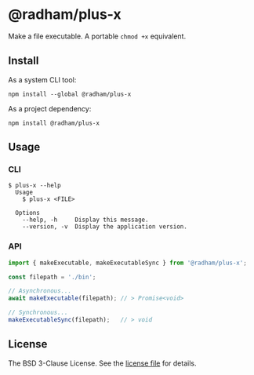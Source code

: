 @radham/plus-x
==============

Make a file executable. A portable `chmod +x` equivalent.

Install
-------

As a system CLI tool:

```shell
npm install --global @radham/plus-x
```

As a project dependency:

```shell
npm install @radham/plus-x
```

Usage
-----

### CLI

```sh-session
$ plus-x --help
  Usage
    $ plus-x <FILE>

  Options
    --help, -h     Display this message.
    --version, -v  Display the application version.
```

### API

```typescript
import { makeExecutable, makeExecutableSync } from '@radham/plus-x';

const filepath = './bin';

// Asynchronous...
await makeExecutable(filepath); // > Promise<void>

// Synchronous...
makeExecutableSync(filepath);   // > void
```

License
-------
The BSD 3-Clause License. See the [license file](LICENSE) for details.

